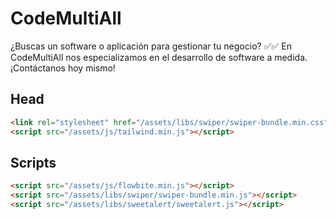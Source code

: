 # CodeMultiAll

¿Buscas un software o aplicación para gestionar tu negocio? ✅✅ En CodeMultiAll nos especializamos en el desarrollo de software a medida. ¡Contáctanos hoy mismo!

## Head

```html
<link rel="stylesheet" href="/assets/libs/swiper/swiper-bundle.min.css">
<script src="/assets/js/tailwind.min.js"></script>
```

## Scripts

```html
<script src="/assets/js/flowbite.min.js"></script>
<script src="/assets/libs/swiper/swiper-bundle.min.js"></script>
<script src="/assets/libs/sweetalert/sweetalert.js"></script>
```
